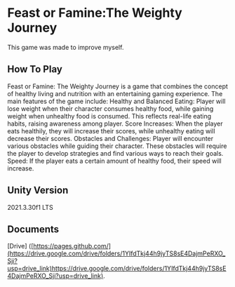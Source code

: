 # **Feast or Famine:The Weighty Journey**

This game was made to improve myself.

## **How To Play**
Feast or Famine: The Weighty Journey is a game that combines the concept of healthy living and nutrition with an entertaining gaming experience.
The main features of the game include:
Healthy and Balanced Eating: Player will lose weight when their character consumes healthy food, while gaining weight when unhealthy food is consumed. This reflects real-life eating habits, raising awareness among player.
Score Increases: When the player eats healthily, they will increase their scores, while unhealthy eating will decrease their scores.
Obstacles and Challenges: Player will encounter various obstacles while guiding their character. These obstacles will require the player to develop strategies and find various ways to reach their goals.
Speed: If the player eats a certain amount of healthy food, their speed will increase.

## **Unity Version**
2021.3.30f1 LTS

## **Documents**
[Drive] ([https://pages.github.com/](https://drive.google.com/drive/folders/1YIfdTkj44h9jyTS8sE4DajmPeRXO_Sji?usp=drive_link)https://drive.google.com/drive/folders/1YIfdTkj44h9jyTS8sE4DajmPeRXO_Sji?usp=drive_link).
